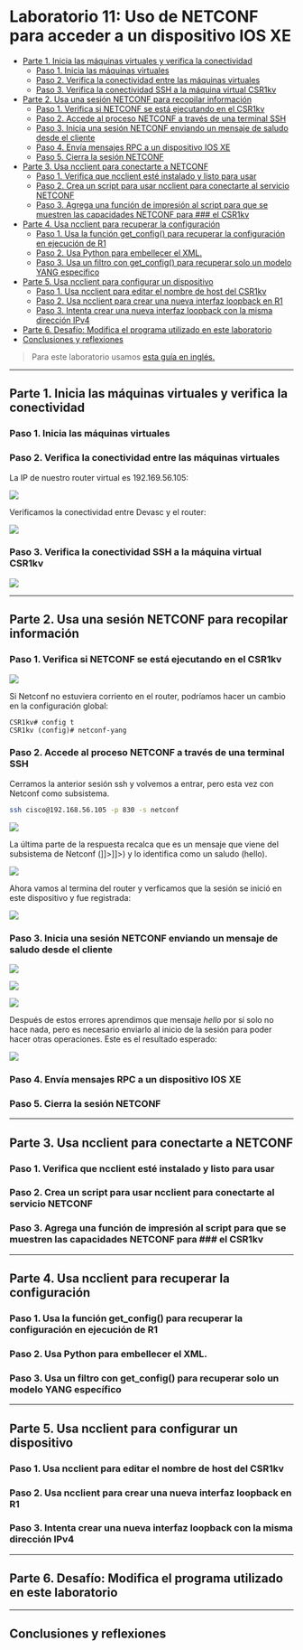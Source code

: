 # Laboratorio 11: Uso de NETCONF para acceder a un dispositivo IOS XE <!-- omit in toc -->

- [Parte 1. Inicia las máquinas virtuales y verifica la conectividad](#parte-1-inicia-las-máquinas-virtuales-y-verifica-la-conectividad)
  - [Paso 1. Inicia las máquinas virtuales](#paso-1-inicia-las-máquinas-virtuales)
  - [Paso 2. Verifica la conectividad entre las máquinas virtuales](#paso-2-verifica-la-conectividad-entre-las-máquinas-virtuales)
  - [Paso 3. Verifica la conectividad SSH a la máquina virtual CSR1kv](#paso-3-verifica-la-conectividad-ssh-a-la-máquina-virtual-csr1kv)
- [Parte 2. Usa una sesión NETCONF para recopilar información](#parte-2-usa-una-sesión-netconf-para-recopilar-información)
  - [Paso 1. Verifica si NETCONF se está ejecutando en el CSR1kv](#paso-1-verifica-si-netconf-se-está-ejecutando-en-el-csr1kv)
  - [Paso 2. Accede al proceso NETCONF a través de una terminal SSH](#paso-2-accede-al-proceso-netconf-a-través-de-una-terminal-ssh)
  - [Paso 3. Inicia una sesión NETCONF enviando un mensaje de saludo desde el cliente](#paso-3-inicia-una-sesión-netconf-enviando-un-mensaje-de-saludo-desde-el-cliente)
  - [Paso 4. Envía mensajes RPC a un dispositivo IOS XE](#paso-4-envía-mensajes-rpc-a-un-dispositivo-ios-xe)
  - [Paso 5. Cierra la sesión NETCONF](#paso-5-cierra-la-sesión-netconf)
- [Parte 3. Usa ncclient para conectarte a NETCONF](#parte-3-usa-ncclient-para-conectarte-a-netconf)
  - [Paso 1. Verifica que ncclient esté instalado y listo para usar](#paso-1-verifica-que-ncclient-esté-instalado-y-listo-para-usar)
  - [Paso 2. Crea un script para usar ncclient para conectarte al servicio NETCONF](#paso-2-crea-un-script-para-usar-ncclient-para-conectarte-al-servicio-netconf)
  - [Paso 3. Agrega una función de impresión al script para que se muestren las capacidades NETCONF para ### el CSR1kv](#paso-3-agrega-una-función-de-impresión-al-script-para-que-se-muestren-las-capacidades-netconf-para--el-csr1kv)
- [Parte 4. Usa ncclient para recuperar la configuración](#parte-4-usa-ncclient-para-recuperar-la-configuración)
  - [Paso 1. Usa la función get\_config() para recuperar la configuración en ejecución de R1](#paso-1-usa-la-función-get_config-para-recuperar-la-configuración-en-ejecución-de-r1)
  - [Paso 2. Usa Python para embellecer el XML.](#paso-2-usa-python-para-embellecer-el-xml)
  - [Paso 3. Usa un filtro con get\_config() para recuperar solo un modelo YANG específico](#paso-3-usa-un-filtro-con-get_config-para-recuperar-solo-un-modelo-yang-específico)
- [Parte 5. Usa ncclient para configurar un dispositivo](#parte-5-usa-ncclient-para-configurar-un-dispositivo)
  - [Paso 1. Usa ncclient para editar el nombre de host del CSR1kv](#paso-1-usa-ncclient-para-editar-el-nombre-de-host-del-csr1kv)
  - [Paso 2. Usa ncclient para crear una nueva interfaz loopback en R1](#paso-2-usa-ncclient-para-crear-una-nueva-interfaz-loopback-en-r1)
  - [Paso 3. Intenta crear una nueva interfaz loopback con la misma dirección IPv4](#paso-3-intenta-crear-una-nueva-interfaz-loopback-con-la-misma-dirección-ipv4)
- [Parte 6. Desafío: Modifica el programa utilizado en este laboratorio](#parte-6-desafío-modifica-el-programa-utilizado-en-este-laboratorio)
- [Conclusiones y reflexiones](#conclusiones-y-reflexiones)

> Para este laboratorio usamos [esta guía en inglés.](https://itexamanswers.net/8-3-6-lab-use-netconf-to-access-an-ios-xe-device-answers.html)

---
## Parte 1. Inicia las máquinas virtuales y verifica la conectividad

### Paso 1. Inicia las máquinas virtuales

### Paso 2. Verifica la conectividad entre las máquinas virtuales

La IP de nuestro router virtual es 192.169.56.105:

![](sources/2023-06-24-10-45-17.png)

Verificamos la conectividad entre Devasc y el router:

![](sources/2023-06-24-10-47-49.png)

### Paso 3. Verifica la conectividad SSH a la máquina virtual CSR1kv

![](sources/2023-06-24-10-51-45.png)

---
## Parte 2. Usa una sesión NETCONF para recopilar información

### Paso 1. Verifica si NETCONF se está ejecutando en el CSR1kv

![](sources/2023-06-24-10-59-36.png)

Si Netconf no estuviera corriento en el router, podríamos hacer un cambio en la configuración global:

```
CSR1kv# config t
CSR1kv (config)# netconf-yang
```

### Paso 2. Accede al proceso NETCONF a través de una terminal SSH

Cerramos la anterior sesión ssh y volvemos a entrar, pero esta vez con Netconf como subsistema.

```bash
ssh cisco@192.168.56.105 -p 830 -s netconf
```

![](sources/2023-06-24-11-06-40.png)

La última parte de la respuesta recalca que es un mensaje que viene del subsistema de Netconf (]]>]]>) y lo identifica como un saludo (hello).

![](sources/2023-06-24-11-12-08.png)

Ahora vamos al termina del router y verficamos que la sesión se inició en este dispositivo y fue registrada:

![](sources/2023-06-24-12-58-50.png)

### Paso 3. Inicia una sesión NETCONF enviando un mensaje de saludo desde el cliente

![](sources/2023-06-24-16-35-02.png)

![](sources/2023-06-24-17-14-18.png)

![](sources/2023-06-24-17-50-11.png)

Después de estos errores aprendimos que mensaje _hello_ por sí solo no hace nada, pero es necesario enviarlo al inicio de la sesión para poder hacer otras operaciones. Este es el resultado esperado:

![](sources/2023-06-24-17-51-55.png)

### Paso 4. Envía mensajes RPC a un dispositivo IOS XE



### Paso 5. Cierra la sesión NETCONF



---
## Parte 3. Usa ncclient para conectarte a NETCONF

### Paso 1. Verifica que ncclient esté instalado y listo para usar



### Paso 2. Crea un script para usar ncclient para conectarte al servicio NETCONF



### Paso 3. Agrega una función de impresión al script para que se muestren las capacidades NETCONF para ### el CSR1kv



---
## Parte 4. Usa ncclient para recuperar la configuración

### Paso 1. Usa la función get_config() para recuperar la configuración en ejecución de R1



### Paso 2. Usa Python para embellecer el XML.



### Paso 3. Usa un filtro con get_config() para recuperar solo un modelo YANG específico



---
## Parte 5. Usa ncclient para configurar un dispositivo

### Paso 1. Usa ncclient para editar el nombre de host del CSR1kv



### Paso 2. Usa ncclient para crear una nueva interfaz loopback en R1



### Paso 3. Intenta crear una nueva interfaz loopback con la misma dirección IPv4



---
## Parte 6. Desafío: Modifica el programa utilizado en este laboratorio

---
## Conclusiones y reflexiones

